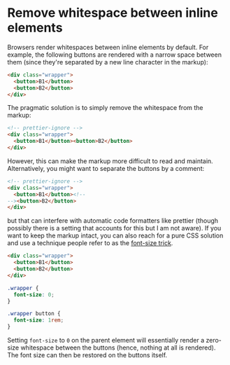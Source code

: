 # Remove whitespace between inline elements

Browsers render whitespaces between inline elements by default. For example, the following buttons are rendered with a narrow space between them (since they're separated by a new line character in the markup):

```html
<div class="wrapper">
  <button>B1</button>
  <button>B2</button>
</div>
```

The pragmatic solution is to simply remove the whitespace from the markup:

```html
<!-- prettier-ignore -->
<div class="wrapper">
  <button>B1</button><button>B2</button>
</div>
```

However, this can make the markup more difficult to read and maintain. Alternatively, you might want to separate the buttons by a comment:

```html
<!-- prettier-ignore -->
<div class="wrapper">
  <button>B1</button><!-- 
--><button>B2</button>
</div>
```

but that can interfere with automatic code formatters like prettier (though possibly there is a setting that accounts for this but I am not aware). If you want to keep the markup intact, you can also reach for a pure CSS solution and use a technique people refer to as the [font-size trick](https://stackoverflow.com/questions/5078239/how-to-remove-the-space-between-inline-inline-block-elements).

```html
<div class="wrapper">
  <button>B1</button>
  <button>B2</button>
</div>
```

```css
.wrapper {
  font-size: 0;
}

.wrapper button {
  font-size: 1rem;
}
```

Setting `font-size` to `0` on the parent element will essentially render a zero-size whitespace between the buttons (hence, nothing at all is rendered). The font size can then be restored on the buttons itself.
